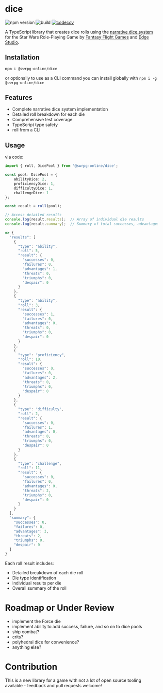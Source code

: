 # dice

![npm version](https://img.shields.io/npm/v/@swrpg-online/dice)
![build](https://github.com/swrpg-online/dice/actions/workflows/release.yml/badge.svg)
[![codecov](https://codecov.io/gh/swrpg-online/dice/graph/badge.svg?token=BQIFNBWKI8)](https://codecov.io/gh/swrpg-online/dice)

A TypeScript library that creates dice rolls using the [narrative dice system](https://star-wars-rpg-ffg.fandom.com/wiki/Narrative_Dice) for the Star Wars Role-Playing Game by [Fantasy Flight Games](https://www.fantasyflightgames.com/en/starwarsrpg/) and [Edge Studio](https://www.edge-studio.net/categories-games/starwarsrpg/).

## Installation

```bash
npm i @swrpg-online/dice
```

or optionally to use as a CLI command you can install globally with `npm i -g @swrpg-online/dice`

## Features

- Complete narrative dice system implementation
- Detailed roll breakdown for each die
- Comprehensive test coverage
- TypeScript type safety
- roll from a CLI

## Usage

via code:

```typescript
import { roll, DicePool } from '@swrpg-online/dice';

const pool: DicePool = {
    abilityDice: 2,
    proficiencyDice: 1,
    difficultyDice: 1,
    challengeDice: 1
};

const result = roll(pool);

// Access detailed results
console.log(result.results);  // Array of individual die results
console.log(result.summary);  // Summary of total successes, advantages, etc.

=> {
  "results": [
    {
      "type": "ability",
      "roll": 5,
      "result": {
        "successes": 0,
        "failures": 0,
        "advantages": 1,
        "threats": 0,
        "triumphs": 0,
        "despair": 0
      }
    },
    {
      "type": "ability",
      "roll": 3,
      "result": {
        "successes": 1,
        "failures": 0,
        "advantages": 0,
        "threats": 0,
        "triumphs": 0,
        "despair": 0
      }
    },
    {
      "type": "proficiency",
      "roll": 10,
      "result": {
        "successes": 0,
        "failures": 0,
        "advantages": 2,
        "threats": 0,
        "triumphs": 0,
        "despair": 0
      }
    },
    {
      "type": "difficulty",
      "roll": 2,
      "result": {
        "successes": 0,
        "failures": 1,
        "advantages": 0,
        "threats": 0,
        "triumphs": 0,
        "despair": 0
      }
    },
    {
      "type": "challenge",
      "roll": 11,
      "result": {
        "successes": 0,
        "failures": 0,
        "advantages": 0,
        "threats": 2,
        "triumphs": 0,
        "despair": 0
      }
    }
  ],
  "summary": {
    "successes": 0,
    "failures": 0,
    "advantages": 3,
    "threats": 2,
    "triumphs": 0,
    "despair": 0
  }
}
```

Each roll result includes:

- Detailed breakdown of each die roll
- Die type identification
- Individual results per die
- Overall summary of the roll

# Roadmap or Under Review

- implement the Force die
- implement ability to add success, failure, and so on to dice pools
- ship combat?
- crits?
- polyhedral dice for convenience?
- anything else?

# Contribution

This is a new library for a game with not a lot of open source tooling available - feedback and pull requests welcome!
